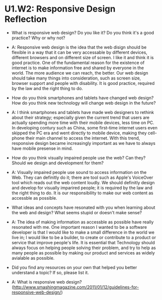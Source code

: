# U1.W2: Responsive Design Reflection

* What is responsive web design? Do you like it?  Do you think it's a good practice? Why or why not?
- A: Responsive web design is the idea that the web disign should be flexible in a way that it can be very accessable by different devices, different browsers and on different size of screen. I like it and think it is good practice. One of the fundamental reason for the existence of internet is to make information free and shared by everyone in the world. The more audience we can reach, the better. Our web design should take many things into consideration, such as screen size, browser support and people with disability. It is good practice, required by the law and the right thing to do.

* How do you think smartphones and tablets have changed web design? How do you think new technology will change web design in the future?
- A: I think smartphones and tablets have made web designers to rethink about their strategy; especially given the current trend that users are actually spending more time with their mobile devices, less time on PC. In developing contury such as China, some first-time internet users even skipped the PC era and went directly to mobile device, making they cell-phone their main channel to access the internet. With this trend, responsive design became increasingly important as we have to always have mobile presense in mind.

* How do you think visually impaired people use the web? Can they? Should we design and development for them?
- A: Visually impaired people use sound to access information on the Web. They can definitly do it; there are tool such as Apple's VoiceOver tool which reads out the web content loudly. We should definitly design and develop for visually imparired people; it is required by the law and the right thing to do. It is our responsibility to make our web content as accessble as possible.

* What ideas and concepts have resonated with you when learning about the web and design? What seems stupid or doesn't make sense?
- A: The idea of making information as accessble as possible have really resonated with me. One important reason I wanted to be a software developer is that I would like to make a small difference in the world we live in; I would like to be a builder, to create or contribute to a product or service that improve people's life. It is essential that Technology should always focus on helping people solving their problem, and try to help as many people as possible by making our product and services as widely avialable as possible.

* Did you find any resources on your own that helped you better understand a topic? If so, please list it.
- A: What is responsive web design? (http://www.smashingmagazine.com/2011/01/12/guidelines-for-responsive-web-design/)

